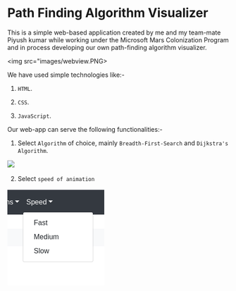 # Path Finding Algorithm Visualizer 

This is a simple web-based application created by me and my team-mate Piyush kumar  while working under the Microsoft Mars Colonization Program and in process developing our own path-finding algorithm visualizer.

<img src="images/webview.PNG>

We have used simple technologies like:-

1. `HTML`.

2. `CSS`.

3. `JavaScript`.

Our web-app can serve the following functionalities:-

1. Select `Algorithm` of choice, mainly `Breadth-First-Search` and `Dijkstra's Algorithm`.

<img src="images/algorithms.png">

2. Select `speed of animation`

<img src="images/speed.png">